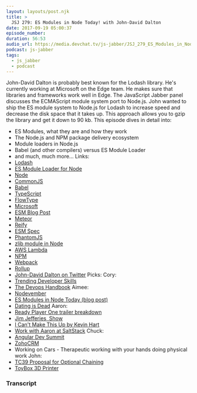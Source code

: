 ```yaml
---
layout: layouts/post.njk
title: >
  JSJ 279: ES Modules in Node Today! with John-David Dalton
date: 2017-09-19 05:00:37
episode_number:
duration: 56:53
audio_url: https://media.devchat.tv/js-jabber/JSJ_279_ES_Modules_in_Node_Today_with_John-David_Dalton.mp3
podcast: js-jabber
tags:
  - js_jabber
  - podcast
---
```


John-David Dalton is probably best known for the Lodash library. He's currently working at Microsoft on the Edge team. He makes sure that libraries and frameworks work well in Edge. The JavaScript Jabber panel discusses the ECMAScript module system port to Node.js. John wanted to ship the ES module system to Node.js for Lodash to increase speed and decrease the disk space that it takes up. This approach allows you to gzip the library and get it down to 90 kb. This episode dives in detail into:

- ES Modules, what they are and how they work
- The Node.js and NPM package delivery ecosystem
- Module loaders in Node.js
- Babel (and other compilers) versus ES Module Loader
- and much, much more...
  Links:
- [Lodash](https://lodash.com/)
- [ES Module Loader for Node](https://github.com/standard-things/esm)
- [Node](https://nodejs.org/en/)
- [CommonJS](https://en.wikipedia.org/wiki/CommonJS)
- [Babel](https://babeljs.io/)
- [TypeScript](https://www.typescriptlang.org/)
- [FlowType](https://flow.org/)
- [Microsoft](https://microsoft.com)
- [ESM Blog Post](https://blogs.windows.com/msedgedev/2017/08/10/es-modules-node-today/)
- [Meteor](https://www.meteor.com/)
- [Reify](https://github.com/benjamn/reify/tree/master/node)
- [ESM Spec](https://www.ecma-international.org/ecma-262/6.0/#sec-modules)
- [PhantomJS](https://phantomjs.org/)
- [zlib module in Node](https://nodejs.org/api/zlib.html)
- [AWS Lambda](https://aws.amazon.com/lambda/)
- [NPM](https://www.npmjs.com/)
- [Webpack](https://webpack.github.io/)
- [Rollup](https://github.com/rollup/rollup)
- [John-David Dalton on Twitter](https://twitter.com/jdalton)
  Picks: Cory:
- [Trending Developer Skills](https://medium.freecodecamp.org/trending-developer-skills-based-on-my-analysis-of-ask-hn-whos-hiring-26c02a3ca1fd)
- [The Devops Handbook](https://amzn.to/2xVoX9l)
  Aimee:
- [Nodevember](https://nodevember.org/)
- [ES Modules in Node Today (blog post)](https://medium.com/web-on-the-edge/es-modules-in-node-today-32cff914e4b)
- [Dating is Dead](https://medium.com/@angrytherapist/dating-is-dead-90d5e11e4365)
  Aaron:
- [Ready Player One trailer breakdown](https://www.youtube.com/watch?v=Trhv4Gi6fy4)
- [Jim Jefferies &nbsp;Show](https://www.cc.com/shows/the-jim-jefferies-show)
- [I Can't Make This Up by Kevin Hart](https://www.audible.com/pd/Comedy/I-Cant-Make-This-Up-Audiobook/B06VX4GHHG)
- [Work with Aaron at SaltStack](https://saltstack.bamboohr.com/jobs/view.php?id=57)
  Chuck:
- [Angular Dev Summit](https://angulardevsummit.com)
- [ZohoCRM](https://www.zoho.com/crm/)
- Working on Cars - Therapeutic working with your hands doing physical work
  John:
- [TC39 Proposal for Optional Chaining](https://github.com/tc39/proposal-optional-chaining)
- [ToyBox 3D Printer](https://you.make.toys/)

### Transcript
